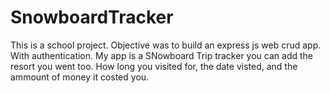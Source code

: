 # SnowboardTracker
This is a school project. Objective was to build an express js web crud app. With authentication. My app is a SNowboard Trip tracker you can add the resort you went too.
How long you visited for, the date visted, and the ammount of money it costed you.
